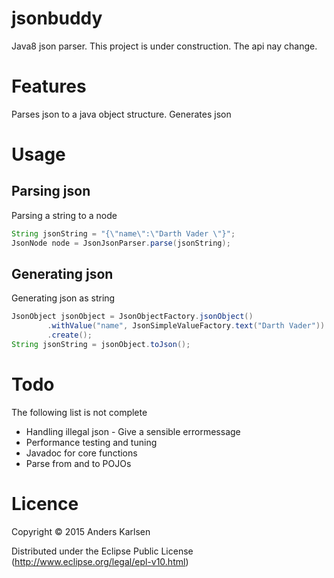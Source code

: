 # jsonbuddy
Java8 json parser. This project is under construction. The api nay change.

# Features
Parses json to a java object structure. Generates json

# Usage
## Parsing json
Parsing a string to a node
```java
String jsonString = "{\"name\":\"Darth Vader \"}";
JsonNode node = JsonJsonParser.parse(jsonString);
```
## Generating json
Generating json as string
```java
JsonObject jsonObject = JsonObjectFactory.jsonObject()
        .withValue("name", JsonSimpleValueFactory.text("Darth Vader"))
        .create();
String jsonString = jsonObject.toJson();
```

# Todo
The following list is not complete
- Handling illegal json - Give a sensible errormessage
- Performance testing and tuning
- Javadoc for core functions
- Parse from and to POJOs

# Licence
Copyright © 2015 Anders Karlsen

Distributed under the Eclipse Public License (http://www.eclipse.org/legal/epl-v10.html)
